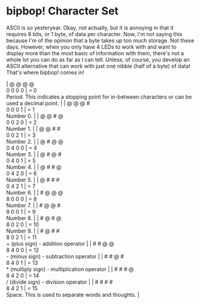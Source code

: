 # bipbop! Character Set
ASCII is so yesteryear. Okay, not actually, but it is annoying in that it requires 8 bits, or 1 byte, of data per character. Now, I'm not saying this because I'm of the opinion that a byte takes up too much storage. Not these days. However, when you only have 4 LEDs to work with and want to display more than the most basic of information with them, there's not a whole lot you can do as far as I can tell. Unless, of course, you develop an ASCII alternative that can work with just one nibble (half of a byte) of data! That's where bipbop! comes in!

| @ @ @ @<br>0 0 0 0 | = 0<br>Period. This indicates a stopping point for in-between characters or can be used a decimal point. |
| @ @ @ #<br>0 0 0 1 | = 1<br>Number 0.                                                                                         |
| @ @ # @<br>0 0 2 0 | = 2<br>Number 1.                                                                                         |
| @ @ # #<br>0 0 2 1 | = 3<br>Number 2.                                                                                         |
| @ # @ @<br>0 4 0 0 | = 4<br>Number 3.                                                                                         |
| @ # @ #<br>0 4 0 1 | = 5<br>Number 4.                                                                                         |
| @ # # @<br>0 4 2 0 | = 6<br>Number 5.                                                                                         |
| @ # # #<br>0 4 2 1 | = 7<br>Number 6.                                                                                         |
| # @ @ @<br>8 0 0 0 | = 8<br>Number 7.                                                                                         |
| # @ @ #<br>8 0 0 1 | = 9<br>Number 8.                                                                                         |
| # @ # @<br>8 0 2 0 | = 10<br>Number 9.                                                                                        |
| # @ # #<br>8 0 2 1 | = 11<br>+ (plus sign) - addition operator                                                                |
| # # @ @<br>8 4 0 0 | = 12<br>- (minus sign) - subtraction operator                                                            |
| # # @ #<br>8 4 0 1 | = 13<br>* (multiply sign) - multiplication operator                                                      |
| # # # @<br>8 4 2 0 | = 14<br>/ (divide sign) - division operator                                                              |
| # # # #<br>8 4 2 1 | = 15<br>Space. This is used to separate words and thoughts.                                              |

